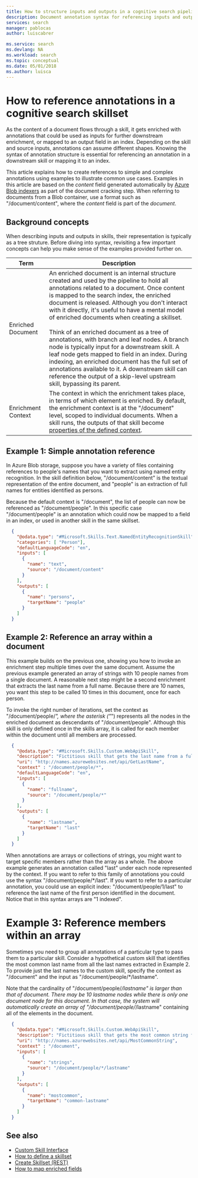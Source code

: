 ```yaml
---
title: How to structure inputs and outputs in a cognitive search pipeline in Azure Search | Microsoft Docs
description: Document annotation syntax for referencing inputs and outputs in a cognitive search pipeline in Azure Search.
services: search
manager: pablocas
author: luiscabrer

ms.service: search
ms.devlang: NA
ms.workload: search
ms.topic: conceptual
ms.date: 05/01/2018
ms.author: luisca
---
```

# How to reference annotations in a cognitive search skillset

As the content of a document flows through a skill, it gets enriched with annotations that could be used as inputs for further downstream enrichment, or mapped to an output field in an index. Depending on the skill and source inputs, annotations can assume different shapes. Knowing the syntax of annotation structure is essential for referencing an annotation in a downstream skill or mapping it to an index.

This article explains how to create references to simple and complex annotations using examples to illustrate common use cases. Examples in this article are based on the *content* field generated automatically by [Azure Blob indexers](search-howto-indexing-azure-blob-storage.md) as part of the document cracking step. When referring to documents from a Blob container, use a format such as "/document/content", where the *content* field is part of the *document*. 

## Background concepts

When describing inputs and outputs in skills, their representation is typically as a tree struture. Before diving into syntax, revisiting a few important concepts can help you make sense of the examples provided further on.

| Term | Description |
|------|-------------|
| Enriched Document | An enriched document is an internal structure created and used by the pipeline to hold all annotations related to a document. Once content is mapped to the search index, the enriched document is released. Although you don't interact with it directly, it's useful to have a mental model of enriched documents when creating a skillset.<br/><br/>Think of an enriched document as a tree of annotations, with branch and leaf nodes. A branch node is typically input for a downstream skill. A leaf node gets mapped to field in an index. During indexing, an enriched document has the full set of annotations available to it. A downstream skill can reference the output of a skip-level upstream skill, bypassing its parent.|
| Enrichment Context | The context in which the enrichment takes place, in terms of which element is enriched. By default, the enrichment context is at the "/document" level, scoped to individual documents. When a skill runs, the outputs of that skill become [properties of the defined context](#example-2).|

<a name="example-1"></a>

## Example 1: Simple annotation reference

In Azure Blob storage, suppose you have a variety of files containing references to people's names that you want to extract using named entity recognition. In the skill definition below, "/document/content" is the textual representation of the entire document, and "people" is an extraction of full names for entities identified as persons.

Because the default context is "/document", the list of people can now be referenced as "/document/people". In this specific case "/document/people" is an annotation which could now be mapped to a field in an index, or used in another skill in the same skillset.

```json
  {
    "@odata.type": "#Microsoft.Skills.Text.NamedEntityRecognitionSkill",
    "categories": [ "Person"],
    "defaultLanguageCode": "en",
    "inputs": [
      {
        "name": "text",
        "source": "/document/content"
      }
    ],
    "outputs": [
      {
        "name": "persons",
        "targetName": "people"
      }
    ]
  }
```

<a name="example-2"></a>

## Example 2: Reference an array within a document

This example builds on the previous one, showing you how to invoke an enrichment step multiple times over the same document. Assume the previous example generated an array of strings with 10 people names from a single document. A reasonable next step might be a second enrichment that extracts the last name from a full name. Because there are 10 names, you want this step to be called 10 times in this document, once for each person. 

To invoke the right number of iterations, set the context as "/document/people/*", where the asterisk ("*") represents all the nodes in the enriched document as descendants of "/document/people". Although this skill is only defined once in the skills array, it is called for each member within the document until all members are processed.

```json
  {
    "@odata.type": "#Microsoft.Skills.Custom.WebApiSkill",
    "description": "Fictitious skill that gets the last name from a full name",
    "uri": "http://names.azurewebsites.net/api/GetLastName",
    "context" : "/document/people/*",
    "defaultLanguageCode": "en",
    "inputs": [
      {
        "name": "fullname",
        "source": "/document/people/*"
      }
    ],
    "outputs": [
      {
        "name": "lastname",
        "targetName": "last"
      }
    ]
  }
```

When annotations are arrays or collections of strings, you might want to target specific members rather than the array as a whole. The above example generates an annotation called "last" under each node represented by the context. If you want to refer to this family of annotations you could use the syntax "/document/people/*/last". If you want to refer to a particular annotation, you could use an explicit index: "/document/people/1/last" to reference the last name of the first person identified in the document. Notice that in this syntax arrays are "1 indexed".

<a name="example-3"></a>

# Example 3: Reference members within an array

Sometimes you need to group all annotations of a particular type to pass them to a particular skill. Consider a hypothetical custom skill that identifies the most common last name from all the last names extracted in Example 2. To provide just the last names to the custom skill, specify the context as "/document" and the input as "/document/people/*/lastname".

Note that the cardinality of "/document/people/*/lastname" is larger than that of document. There may be 10 lastname nodes while there is only one document node for this document. In that case, the system will automatically create an array of  "/document/people/*/lastname" containing all of the elements in the document.

```json
  {
    "@odata.type": "#Microsoft.Skills.Custom.WebApiSkill",
    "description": "Fictitious skill that gets the most common string from an array of strings",
    "uri": "http://names.azurewebsites.net/api/MostCommonString",
    "context" : "/document",
    "inputs": [
      {
        "name": "strings",
        "source": "/document/people/*/lastname"
      }
    ],
    "outputs": [
      {
        "name": "mostcommon",
        "targetName": "common-lastname"
      }
    ]
  }
```



## See also
+ [Custom Skill Interface](cognitive-search-custom-skill-interface.md)
+ [How to define a skillset](cognitive-search-defining-skillset.md)
+ [Create Skillset (REST)](ref-create-skillset.md)
+ [How to map enriched fields](cognitive-search-output-field-mapping.md)
